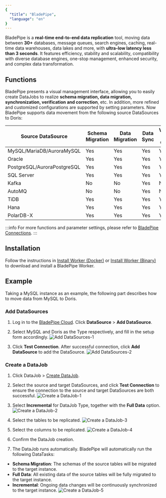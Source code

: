 ```yaml
---
{
  "title": "BladePipe",
  "language": "en"
}
---
```


<!--
Licensed to the Apache Software Foundation (ASF) under one
or more contributor license agreements.  See the NOTICE file
distributed with this work for additional information
regarding copyright ownership.  The ASF licenses this file
to you under the Apache License, Version 2.0 (the
"License"); you may not use this file except in compliance
with the License.  You may obtain a copy of the License at

  http://www.apache.org/licenses/LICENSE-2.0

Unless required by applicable law or agreed to in writing,
software distributed under the License is distributed on an
"AS IS" BASIS, WITHOUT WARRANTIES OR CONDITIONS OF ANY
KIND, either express or implied.  See the License for the
specific language governing permissions and limitations
under the License.
-->

BladePipe is a **real-time end-to-end data replication** tool, moving data between **30+** databases, message queues, search engines, caching, real-time data warehouses, data lakes and more, with **ultra-low latency less than 3 seconds**. It features efficiency, stability and scalability, compatibility with diverse database engines, one-stop management, enhanced security, and complex data transformation.

## Functions
BladePipe presents a visual management interface, allowing you to easily create DataJobs to realize **schema migration, data migration, synchronization, verification and correction**, etc. In addition, more refined and customized configurations are supported by setting parameters. Now BladePipe supports data movement from the following source DataSources to Doris:

| Source DataSource            | Schema Migration | Data Migration | Data Sync | Verification & Correction |
|------------------------------|------------------|----------------|-----------|---------------------------|
| MySQL/MariaDB/AuroraMySQL    | Yes              | Yes            | Yes       | Yes                       |
| Oracle                       | Yes              | Yes            | Yes       | Yes                       |
| PostgreSQL/AuroraPostgreSQL | Yes              | Yes            | Yes       | Yes                       |
| SQL Server                   | Yes              | Yes            | Yes       | Yes                       |
| Kafka                        | No               | No             | Yes       | No                        |
| AutoMQ                       | No               | No             | Yes       | No                        |
| TiDB                         | Yes              | Yes            | Yes       | Yes                       |
| Hana                         | Yes              | Yes            | Yes       | Yes                       |
| PolarDB-X                    | Yes              | Yes            | Yes       | Yes                       |

:::info
For more functions and parameter settings, please refer to [BladePipe Connections](https://doc.bladepipe.com/dataMigrationAndSync/connection/mysql2?target=Doris).
:::

## Installation
Follow the instructions in [Install Worker (Docker)](https://doc.bladepipe.com/productOP/docker/install_worker_docker) or [Install Worker (Binary)](https://doc.bladepipe.com/productOP/binary/install_worker_binary) to download and install a BladePipe Worker.

## Example
Taking a MySQL instance as an example, the following part describes how to move data from MySQL to Doris. 

### Add DataSources
1. Log in to the [BladePipe Cloud](https://cloud.bladepipe.com/). Click **DataSource** > **Add DataSource**.
2. Select MySQL and Doris as the Type respectively, and fill in the setup form accordingly. 
   ![Add DataSources-1](/images/bp-doris-1.png)

3. Click **Test Connection**. After successful connection, click **Add DataSource** to add the DataSource. 
   ![Add DataSources-2](/images/bp-doris-2.png)

### Create a DataJob
1. Click DataJob > [Create DataJob](https://doc.bladepipe.com/operation/job_manage/create_job/create_full_incre_task).
2. Select the source and target DataSources, and click **Test Connection** to ensure the connection to the source and target DataSources are both successful.
  ![Create a DataJob-1](/images/bp-doris-3.png)

1. Select **Incremental** for DataJob Type, together with the **Full Data** option.
  ![Create a DataJob-2](/images/bp-doris-4.png)

1. Select the tables to be replicated.
  ![Create a DataJob-3](/images/bp-doris-5.png)

1. Select the columns to be replicated.
  ![Create a DataJob-4](/images/bp-doris-6.png)

1. Confirm the DataJob creation.
2. The DataJob runs automatically. BladePipe will automatically run the following DataTasks:   
  - **Schema Migration**: The schemas of the source tables will be migrated to the target instance.   
  - **Full Data**: All existing data of the source tables will be fully migrated to the target instance.   
  - **Incremental**: Ongoing data changes will be continuously synchronized to the target instance.
  ![Create a DataJob-5](/images/bp-doris-8.png)
